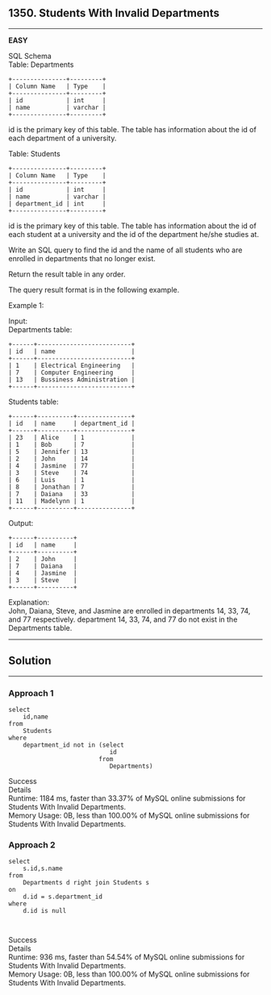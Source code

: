 ## 1350. Students With Invalid Departments
---
**EASY**

SQL Schema    
Table: Departments
```
+---------------+---------+
| Column Name   | Type    |
+---------------+---------+
| id            | int     |
| name          | varchar |
+---------------+---------+
```
id is the primary key of this table.
The table has information about the id of each department of a university.
 

Table: Students
```
+---------------+---------+
| Column Name   | Type    |
+---------------+---------+
| id            | int     |
| name          | varchar |
| department_id | int     |
+---------------+---------+
```
id is the primary key of this table.
The table has information about the id of each student at a university and the id of the department he/she studies at.
 

Write an SQL query to find the id and the name of all students who are enrolled in departments that no longer exist.

Return the result table in any order.

The query result format is in the following example.

 

Example 1:

Input:   
Departments table:  
```
+------+--------------------------+
| id   | name                     |
+------+--------------------------+
| 1    | Electrical Engineering   |
| 7    | Computer Engineering     |
| 13   | Bussiness Administration |
+------+--------------------------+
```
Students table:
```
+------+----------+---------------+
| id   | name     | department_id |
+------+----------+---------------+
| 23   | Alice    | 1             |
| 1    | Bob      | 7             |
| 5    | Jennifer | 13            |
| 2    | John     | 14            |
| 4    | Jasmine  | 77            |
| 3    | Steve    | 74            |
| 6    | Luis     | 1             |
| 8    | Jonathan | 7             |
| 7    | Daiana   | 33            |
| 11   | Madelynn | 1             |
+------+----------+---------------+
```
Output: 
```
+------+----------+
| id   | name     |
+------+----------+
| 2    | John     |
| 7    | Daiana   |
| 4    | Jasmine  |
| 3    | Steve    |
+------+----------+
```
Explanation:   
John, Daiana, Steve, and Jasmine are enrolled in departments 14, 33, 74, and 77  respectively. department 14, 33, 74, and 77 do not exist in the Departments table.

---

## Solution
---
### Approach 1
```
select
    id,name
from
    Students
where
    department_id not in (select
                            id
                         from
                            Departments)
```
Success  
Details   
Runtime: 1184 ms, faster than 33.37% of MySQL online submissions for Students With Invalid Departments.  
Memory Usage: 0B, less than 100.00% of MySQL online submissions for Students With Invalid Departments.  


### Approach 2
```
select
    s.id,s.name
from
    Departments d right join Students s
on
    d.id = s.department_id 
where
    d.id is null
    
    
```

Success  
Details   
Runtime: 936 ms, faster than 54.54% of MySQL online submissions for Students With Invalid Departments.  
Memory Usage: 0B, less than 100.00% of MySQL online submissions for Students With Invalid Departments.


